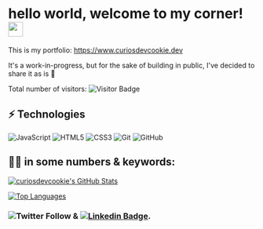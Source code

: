 # hello world, welcome to my corner! <img src='https://raw.githubusercontent.com/curiosdevcookie/portfolio-v1.4.1/main/wave.gif' width='30px'/>

This is my portfolio:
https://www.curiosdevcookie.dev

It's a work-in-progress, but for the sake of building in public, I've decided to share it as is 🦖

Total number of visitors: ![Visitor Badge](https://visitor-badge.laobi.icu/badge?page_id=curiosdevcookie)


## ⚡ Technologies

![JavaScript](https://img.shields.io/badge/-JavaScript-black?style=flat-square&logo=javascript)
![HTML5](https://img.shields.io/badge/-HTML5-E34F26?style=flat-square&logo=html5&logoColor=white)
![CSS3](https://img.shields.io/badge/-CSS3-1572B6?style=flat-square&logo=css3)
![Git](https://img.shields.io/badge/-Git-black?style=flat-square&logo=git)
![GitHub](https://img.shields.io/badge/-GitHub-181717?style=flat-square&logo=github)


## :woman_technologist: in some numbers & keywords:

[![curiosdevcookie's GitHub Stats](https://github-readme-stats.vercel.app/api?username=curiosdevcookie&count_private=true&show_icons=true)](https://github.com/curiosdevcookie/github-readme-stats)

[![Top Languages](https://github-readme-stats.vercel.app/api/top-langs/?username=curiosdevcookie)](https://github.com/curiosdevcookie/github-readme-stats)


### ![Twitter Follow](https://img.shields.io/twitter/follow/curiosdevcookie?style=social) & [![Linkedin Badge](https://img.shields.io/badge/-ariadneengelbrecht-blue?style=flat-square&logo=Linkedin&logoColor=white&link=https://www.linkedin.com/in/ariadne-engelbrecht/)](https://www.linkedin.com/in/ariadne-engelbrecht/).
